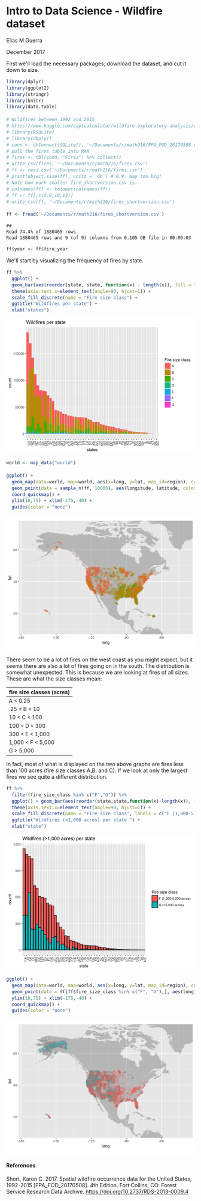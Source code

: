 Intro to Data Science - Wildfire dataset
================

Elias M Guerra

December 2017

First we'll load the necessary packages, download the dataset, and cut it down to size.

``` r
library(dplyr)
library(ggplot2)
library(stringr)
library(knitr)
library(data.table)

# Wildfires between 1992 and 2015
# https://www.kaggle.com/captcalculator/wildfire-exploratory-analysis/data
# library(RSQLite)
# library(dbplyr)
# conn <- dbConnect(SQLite(), '~/Documents/r/math216/FPA_FOD_20170508.sqlite')
# pull the fires table into RAM
# fires <- tbl(conn, "Fires") %>% collect()
# write_csv(fires, '~/Documents/r/math216/fires.csv')
# ff <- read.csv('~/Documents/r/math216/fires.csv')
# print(object.size(ff), units = 'Gb') # 0.9. Way too big! 
# Note how much smaller fire_shortversion.csv is.
# colnames(ff) <- tolower(colnames(ff))
# ff <- ff[,c(2:8,10,12)]
# write_csv(ff, '~/Documents/r/math216/fires_shortversion.csv')

ff <- fread('~/Documents/r/math216/fires_shortversion.csv')
```

    ## 
    Read 74.4% of 1880465 rows
    Read 1880465 rows and 9 (of 9) columns from 0.105 GB file in 00:00:03

``` r
ff$year <- ff$fire_year
```

We'll start by visualizing the frequency of fires by state.

``` r
ff %>%
  ggplot() + 
  geom_bar(aes(reorder(state, state, function(x) - length(x)), fill = fire_size_class )) +
  theme(axis.text.x=element_text(angle=90, hjust=1)) +
  scale_fill_discrete(name = "Fire size class") +
  ggtitle("Wildfires per state") +
  xlab("states")
```

![](README_files/figure-markdown_github-ascii_identifiers/unnamed-chunk-2-1.png)

``` r
world <- map_data("world")

ggplot() + 
  geom_map(data=world, map=world, aes(x=long, y=lat, map_id=region), color="white", size=0.05, alpha=1/4) + 
  geom_point(data = sample_n(ff, 10000), aes(longitude, latitude, color = fire_size_class), alpha = .1) +
  coord_quickmap() +
  ylim(10,75) + xlim(-175,-40) +
  guides(color = "none")
```

![](README_files/figure-markdown_github-ascii_identifiers/unnamed-chunk-2-2.png)

There seem to be a lot of fires on the west coast as you might expect, but it seems there are also a lot of fires going on in the south. The distribution is somewhat unexpected. This is because we are looking at fires of all sizes. These are what the size classes mean:

| fire size classes (acres) |
|:--------------------------|
| A &lt; 0.25               |
| .25 &lt; B &lt; 10        |
| 10 &lt; C &lt; 100        |
| 100 &lt; D &lt; 300       |
| 300 &lt; E &lt; 1,000     |
| 1,000 &lt; F &lt; 5,000   |
| G &gt; 5,000              |

In fact, most of what is displayed on the two above graphs are fires less than 100 acres (fire size classes A,B, and C). If we look at only the largest fires we see quite a different distribution.

``` r
ff %>%
  filter(fire_size_class %in% c("F","G")) %>%
  ggplot() + geom_bar(aes(reorder(state,state,function(x)-length(x)), fill = fire_size_class), color = "black") +
  theme(axis.text.x=element_text(angle=90, hjust=1)) +
  scale_fill_discrete(name = "Fire size class", labels = c("F (1,000-5,000 acres)", "G (>5,000 acres)")) +
  ggtitle("Wildfires (>1,000 acres) per state ") +
  xlab("state")
```

![](README_files/figure-markdown_github-ascii_identifiers/unnamed-chunk-4-1.png)

``` r
ggplot() +
  geom_map(data=world, map=world, aes(x=long, y=lat, map_id=region), color="white", size=0.05, alpha=1/4) +
  geom_point(data = ff[ff$fire_size_class %in% c("F", "G"),], aes(longitude, latitude, color = fire_size_class), alpha = .1) +
  ylim(10,75) + xlim(-175,-40) +
  coord_quickmap() +
  guides(color = "none")
```

![](README_files/figure-markdown_github-ascii_identifiers/unnamed-chunk-4-2.png)

#### References

Short, Karen C. 2017. Spatial wildfire occurrence data for the United States, 1992-2015 \[FPA\_FOD\_20170508\]. 4th Edition. Fort Collins, CO: Forest Service Research Data Archive. <https://doi.org/10.2737/RDS-2013-0009.4>
